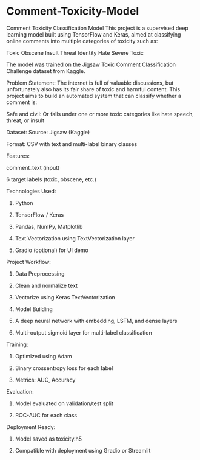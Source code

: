# Comment-Toxicity-Model
Comment Toxicity Classification Model
This project is a supervised deep learning model built using TensorFlow and Keras, aimed at classifying online comments into multiple categories of toxicity such as:

Toxic
Obscene
Insult
Threat
Identity Hate
Severe Toxic

The model was trained on the Jigsaw Toxic Comment Classification Challenge dataset from Kaggle.

Problem Statement:
The internet is full of valuable discussions, but unfortunately also has its fair share of toxic and harmful content. This project aims to build an automated system that can classify whether a comment is:

Safe and civil:
Or falls under one or more toxic categories like hate speech, threat, or insult

Dataset:
Source: Jigsaw (Kaggle)

Format: CSV with text and multi-label binary classes

Features:

comment_text (input)

6 target labels (toxic, obscene, etc.)

Technologies Used:
1. Python

2. TensorFlow / Keras

3. Pandas, NumPy, Matplotlib

4. Text Vectorization using TextVectorization layer

5. Gradio (optional) for UI demo

Project Workflow:
1. Data Preprocessing

2. Clean and normalize text

3. Vectorize using Keras TextVectorization

4. Model Building

5. A deep neural network with embedding, LSTM, and dense layers

6. Multi-output sigmoid layer for multi-label classification

Training:

1. Optimized using Adam

2. Binary crossentropy loss for each label

3. Metrics: AUC, Accuracy

Evaluation:

1. Model evaluated on validation/test split

2. ROC-AUC for each class

Deployment Ready: 

1. Model saved as toxicity.h5

2. Compatible with deployment using Gradio or Streamlit
